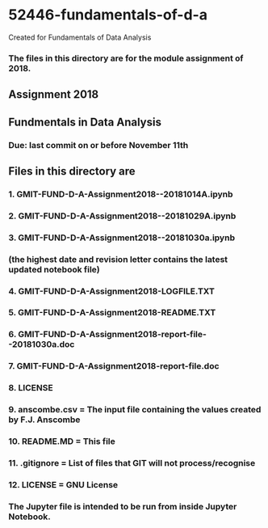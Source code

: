 # 52446-fundamentals-of-d-a
Created for Fundamentals of Data Analysis

### The files in this directory are for the module assignment of 2018.

## Assignment 2018
## Fundmentals in Data Analysis
### Due: last commit on or before November 11th

##  Files in this directory are
### 1. GMIT-FUND-D-A-Assignment2018--20181014A.ipynb
### 2. GMIT-FUND-D-A-Assignment2018--20181029A.ipynb
### 3. GMIT-FUND-D-A-Assignment2018--20181030a.ipynb
### (the highest date and revision letter contains the latest updated notebook file)

### 4. GMIT-FUND-D-A-Assignment2018-LOGFILE.TXT 	
### 5. GMIT-FUND-D-A-Assignment2018-README.TXT 	
### 6. GMIT-FUND-D-A-Assignment2018-report-file--20181030a.doc
### 7. GMIT-FUND-D-A-Assignment2018-report-file.doc 	
### 8. LICENSE
### 9. anscombe.csv = The input file containing the values created by F.J. Anscombe

### 10. README.MD   = This file
### 11. .gitignore  = List of files that GIT will not process/recognise
### 12. LICENSE     = GNU License

### The Jupyter file is intended to be run from inside Jupyter Notebook.
